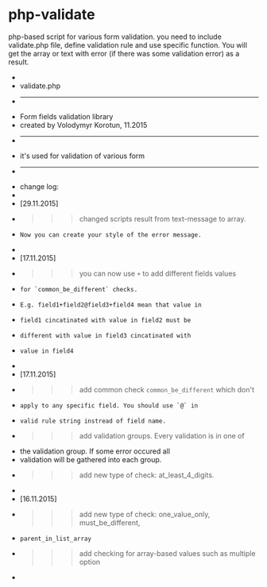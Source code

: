 # php-validate
php-based script for various form validation.
you need to include validate.php file, define validation rule
and use specific function. You will get the array or text with
error (if there was some validation error) as a result.


 * 
 * validate.php
 * ------------------------------------------------------
 * Form fields validation library
 * created by Volodymyr Korotun, 11.2015
 * ------------------------------------------------------
 * it's used for validation of various form
 * ------------------------------------------------------
 * change log:
 * 
 *  [29.11.2015]
 * >>> changed scripts result from text-message to array.
 *     Now you can create your style of the error message.
 * 
 * [17.11.2015]
 * >>> you can now use `+` to add different fields values
 *     for `common_be_different` checks.
 *     E.g. field1+field2@field3+field4 mean that value in
 *     field1 cincatinated with value in field2 must be
 *     different with value in field3 cincatinated with 
 *     value in field4
 * 
 * [17.11.2015]
 * >>> add common check `common_be_different` which don't 
 *     apply to any specific field. You should use `@` in 
 *     valid rule string instread of field name.
 * >>> add validation groups. Every validation is in one of
 *    the validation group. If some error occured all
 *    validation will be gathered into each group.
 * >>> add new type of check: at_least_4_digits.
 * 
 * [16.11.2015]
 * >>> add new type of check: one_value_only, must_be_different,
 *     parent_in_list_array
 * >>> add checking for array-based values such as multiple option
 *
